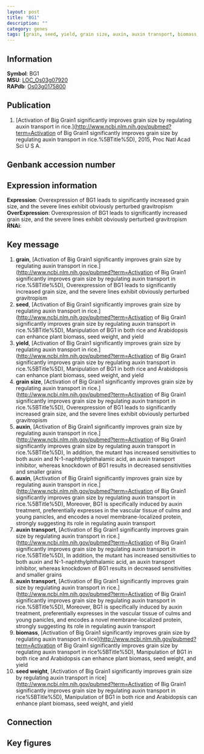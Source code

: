 ```yaml
---
layout: post
title: "BG1"
description: ""
category: genes
tags: [grain, seed, yield, grain size, auxin, auxin transport, biomass, seed weight, Gene]
---
```


## Information
__Symbol__: BG1  
__MSU__: [LOC_Os03g07920](http://rice.plantbiology.msu.edu/cgi-bin/ORF_infopage.cgi?orf=LOC_Os03g07920)  
__RAPdb__: [Os03g0175800](http://rapdb.dna.affrc.go.jp/viewer/gbrowse_details/irgsp1?name=Os03g0175800)  

## Publication
1. [Activation of Big Grain1 significantly improves grain size by regulating auxin transport in rice.](http://www.ncbi.nlm.nih.gov/pubmed?term=Activation of Big Grain1 significantly improves grain size by regulating auxin transport in rice.%5BTitle%5D), 2015, Proc Natl Acad Sci U S A.

## Genbank accession number

## Expression information
__Expression__: Overexpression of BG1 leads to significantly increased grain size, and the severe lines exhibit obviously perturbed gravitropism  
__OverExpression__: Overexpression of BG1 leads to significantly increased grain size, and the severe lines exhibit obviously perturbed gravitropism  
__RNAi__:  

## Key message
1. __grain__, [Activation of Big Grain1 significantly improves grain size by regulating auxin transport in rice.](http://www.ncbi.nlm.nih.gov/pubmed?term=Activation of Big Grain1 significantly improves grain size by regulating auxin transport in rice.%5BTitle%5D),  Overexpression of BG1 leads to significantly increased grain size, and the severe lines exhibit obviously perturbed gravitropism
2. __seed__, [Activation of Big Grain1 significantly improves grain size by regulating auxin transport in rice.](http://www.ncbi.nlm.nih.gov/pubmed?term=Activation of Big Grain1 significantly improves grain size by regulating auxin transport in rice.%5BTitle%5D),  Manipulation of BG1 in both rice and Arabidopsis can enhance plant biomass, seed weight, and yield
3. __yield__, [Activation of Big Grain1 significantly improves grain size by regulating auxin transport in rice.](http://www.ncbi.nlm.nih.gov/pubmed?term=Activation of Big Grain1 significantly improves grain size by regulating auxin transport in rice.%5BTitle%5D),  Manipulation of BG1 in both rice and Arabidopsis can enhance plant biomass, seed weight, and yield
4. __grain size__, [Activation of Big Grain1 significantly improves grain size by regulating auxin transport in rice.](http://www.ncbi.nlm.nih.gov/pubmed?term=Activation of Big Grain1 significantly improves grain size by regulating auxin transport in rice.%5BTitle%5D),  Overexpression of BG1 leads to significantly increased grain size, and the severe lines exhibit obviously perturbed gravitropism
5. __auxin__, [Activation of Big Grain1 significantly improves grain size by regulating auxin transport in rice.](http://www.ncbi.nlm.nih.gov/pubmed?term=Activation of Big Grain1 significantly improves grain size by regulating auxin transport in rice.%5BTitle%5D),  In addition, the mutant has increased sensitivities to both auxin and N-1-naphthylphthalamic acid, an auxin transport inhibitor, whereas knockdown of BG1 results in decreased sensitivities and smaller grains
6. __auxin__, [Activation of Big Grain1 significantly improves grain size by regulating auxin transport in rice.](http://www.ncbi.nlm.nih.gov/pubmed?term=Activation of Big Grain1 significantly improves grain size by regulating auxin transport in rice.%5BTitle%5D),  Moreover, BG1 is specifically induced by auxin treatment, preferentially expresses in the vascular tissue of culms and young panicles, and encodes a novel membrane-localized protein, strongly suggesting its role in regulating auxin transport
7. __auxin transport__, [Activation of Big Grain1 significantly improves grain size by regulating auxin transport in rice.](http://www.ncbi.nlm.nih.gov/pubmed?term=Activation of Big Grain1 significantly improves grain size by regulating auxin transport in rice.%5BTitle%5D),  In addition, the mutant has increased sensitivities to both auxin and N-1-naphthylphthalamic acid, an auxin transport inhibitor, whereas knockdown of BG1 results in decreased sensitivities and smaller grains
8. __auxin transport__, [Activation of Big Grain1 significantly improves grain size by regulating auxin transport in rice.](http://www.ncbi.nlm.nih.gov/pubmed?term=Activation of Big Grain1 significantly improves grain size by regulating auxin transport in rice.%5BTitle%5D),  Moreover, BG1 is specifically induced by auxin treatment, preferentially expresses in the vascular tissue of culms and young panicles, and encodes a novel membrane-localized protein, strongly suggesting its role in regulating auxin transport
9. __biomass__, [Activation of Big Grain1 significantly improves grain size by regulating auxin transport in rice](http://www.ncbi.nlm.nih.gov/pubmed?term=Activation of Big Grain1 significantly improves grain size by regulating auxin transport in rice%5BTitle%5D), Manipulation of BG1 in both rice and Arabidopsis can enhance plant biomass, seed weight, and yield
10. __seed weight__, [Activation of Big Grain1 significantly improves grain size by regulating auxin transport in rice](http://www.ncbi.nlm.nih.gov/pubmed?term=Activation of Big Grain1 significantly improves grain size by regulating auxin transport in rice%5BTitle%5D), Manipulation of BG1 in both rice and Arabidopsis can enhance plant biomass, seed weight, and yield

## Connection

## Key figures


